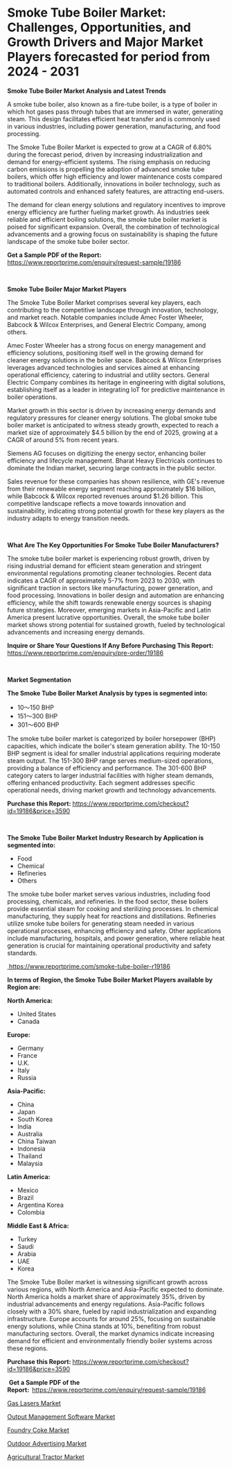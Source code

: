 <p><h1>Smoke Tube Boiler Market: Challenges, Opportunities, and Growth Drivers and Major Market Players forecasted for period from 2024 - 2031</h1></p><p><strong>Smoke Tube Boiler Market Analysis and Latest Trends</strong></p>
<p><p>A smoke tube boiler, also known as a fire-tube boiler, is a type of boiler in which hot gases pass through tubes that are immersed in water, generating steam. This design facilitates efficient heat transfer and is commonly used in various industries, including power generation, manufacturing, and food processing. </p><p>The Smoke Tube Boiler Market is expected to grow at a CAGR of 6.80% during the forecast period, driven by increasing industrialization and demand for energy-efficient systems. The rising emphasis on reducing carbon emissions is propelling the adoption of advanced smoke tube boilers, which offer high efficiency and lower maintenance costs compared to traditional boilers. Additionally, innovations in boiler technology, such as automated controls and enhanced safety features, are attracting end-users. </p><p>The demand for clean energy solutions and regulatory incentives to improve energy efficiency are further fueling market growth. As industries seek reliable and efficient boiling solutions, the smoke tube boiler market is poised for significant expansion. Overall, the combination of technological advancements and a growing focus on sustainability is shaping the future landscape of the smoke tube boiler sector.</p></p>
<p><strong>Get a Sample PDF of the Report:&nbsp;</strong> <a href="https://www.reportprime.com/enquiry/request-sample/19186?utm_campaign=34&utm_medium=2&utm_source=Github&utm_content=ia&utm_term=22112024&utm_id=smoke-tube-boiler">https://www.reportprime.com/enquiry/request-sample/19186</a></p>
<p>&nbsp;</p>
<p><strong>Smoke Tube Boiler Major Market Players</strong></p>
<p><p>The Smoke Tube Boiler Market comprises several key players, each contributing to the competitive landscape through innovation, technology, and market reach. Notable companies include Amec Foster Wheeler, Babcock & Wilcox Enterprises, and General Electric Company, among others. </p><p>Amec Foster Wheeler has a strong focus on energy management and efficiency solutions, positioning itself well in the growing demand for cleaner energy solutions in the boiler space. Babcock & Wilcox Enterprises leverages advanced technologies and services aimed at enhancing operational efficiency, catering to industrial and utility sectors. General Electric Company combines its heritage in engineering with digital solutions, establishing itself as a leader in integrating IoT for predictive maintenance in boiler operations.</p><p>Market growth in this sector is driven by increasing energy demands and regulatory pressures for cleaner energy solutions. The global smoke tube boiler market is anticipated to witness steady growth, expected to reach a market size of approximately $4.5 billion by the end of 2025, growing at a CAGR of around 5% from recent years.</p><p>Siemens AG focuses on digitizing the energy sector, enhancing boiler efficiency and lifecycle management. Bharat Heavy Electricals continues to dominate the Indian market, securing large contracts in the public sector. </p><p>Sales revenue for these companies has shown resilience, with GE's revenue from their renewable energy segment reaching approximately $16 billion, while Babcock & Wilcox reported revenues around $1.26 billion. This competitive landscape reflects a move towards innovation and sustainability, indicating strong potential growth for these key players as the industry adapts to energy transition needs.</p></p>
<p>&nbsp;</p>
<p><strong>What Are The Key Opportunities For Smoke Tube Boiler Manufacturers?</strong></p>
<p><p>The smoke tube boiler market is experiencing robust growth, driven by rising industrial demand for efficient steam generation and stringent environmental regulations promoting cleaner technologies. Recent data indicates a CAGR of approximately 5-7% from 2023 to 2030, with significant traction in sectors like manufacturing, power generation, and food processing. Innovations in boiler design and automation are enhancing efficiency, while the shift towards renewable energy sources is shaping future strategies. Moreover, emerging markets in Asia-Pacific and Latin America present lucrative opportunities. Overall, the smoke tube boiler market shows strong potential for sustained growth, fueled by technological advancements and increasing energy demands.</p></p>
<p><strong>Inquire or Share Your Questions If Any Before Purchasing This Report:</strong> <a href="https://www.reportprime.com/enquiry/pre-order/19186?utm_campaign=34&utm_medium=2&utm_source=Github&utm_content=ia&utm_term=22112024&utm_id=smoke-tube-boiler">https://www.reportprime.com/enquiry/pre-order/19186</a></p>
<p>&nbsp;</p>
<p><strong>Market Segmentation</strong></p>
<p><strong>The Smoke Tube Boiler Market Analysis by types is segmented into:</strong></p>
<p><ul><li>10～150 BHP</li><li>151～300 BHP</li><li>301～600 BHP</li></ul></p>
<p><p>The smoke tube boiler market is categorized by boiler horsepower (BHP) capacities, which indicate the boiler's steam generation ability. The 10-150 BHP segment is ideal for smaller industrial applications requiring moderate steam output. The 151-300 BHP range serves medium-sized operations, providing a balance of efficiency and performance. The 301-600 BHP category caters to larger industrial facilities with higher steam demands, offering enhanced productivity. Each segment addresses specific operational needs, driving market growth and technology advancements.</p></p>
<p><strong>Purchase this Report:&nbsp;</strong><a href="https://www.reportprime.com/checkout?id=19186&price=3590&utm_campaign=34&utm_medium=2&utm_source=Github&utm_content=ia&utm_term=22112024&utm_id=smoke-tube-boiler">https://www.reportprime.com/checkout?id=19186&price=3590</a></p>
<p>&nbsp;</p>
<p><strong>The Smoke Tube Boiler Market Industry Research by Application is segmented into:</strong></p>
<p><ul><li>Food</li><li>Chemical</li><li>Refineries</li><li>Others</li></ul></p>
<p><p>The smoke tube boiler market serves various industries, including food processing, chemicals, and refineries. In the food sector, these boilers provide essential steam for cooking and sterilizing processes. In chemical manufacturing, they supply heat for reactions and distillations. Refineries utilize smoke tube boilers for generating steam needed in various operational processes, enhancing efficiency and safety. Other applications include manufacturing, hospitals, and power generation, where reliable heat generation is crucial for maintaining operational productivity and safety standards.</p></p>
<p><a href="https://www.reportprime.com/smoke-tube-boiler-r19186?utm_campaign=34&utm_medium=2&utm_source=Github&utm_content=ia&utm_term=22112024&utm_id=smoke-tube-boiler">&nbsp;https://www.reportprime.com/smoke-tube-boiler-r19186</a></p>
<p><strong>In terms of Region, the Smoke Tube Boiler Market Players available by Region are:</strong></p>
<p>
    <p> <strong> North America: </strong>
        <ul>
            <li>United States</li>
            <li>Canada</li>
        </ul>
        </p> 
    <p> <strong> Europe: </strong>
        <ul>
            <li>Germany</li>
            <li>France</li>
            <li>U.K.</li>
            <li>Italy</li>
            <li>Russia</li>
        </ul>
        </p> 
    <p> <strong> Asia-Pacific: </strong>
        <ul>
            <li>China</li>
            <li>Japan</li>
            <li>South Korea</li>
            <li>India</li>
            <li>Australia</li>
            <li>China Taiwan</li>
            <li>Indonesia</li>
            <li>Thailand</li>
            <li>Malaysia</li>
        </ul>
        </p> 
    <p> <strong> Latin America: </strong>
        <ul>
            <li>Mexico</li>
            <li>Brazil</li>
            <li>Argentina Korea</li>
            <li>Colombia</li>
        </ul>
        </p> 
    <p> <strong> Middle East & Africa: </strong>
        <ul>
            <li>Turkey</li>
            <li>Saudi</li>
            <li>Arabia</li>
            <li>UAE</li>
            <li>Korea</li>
        </ul>
    </p>
    </p>
<p><p>The Smoke Tube Boiler market is witnessing significant growth across various regions, with North America and Asia-Pacific expected to dominate. North America holds a market share of approximately 35%, driven by industrial advancements and energy regulations. Asia-Pacific follows closely with a 30% share, fueled by rapid industrialization and expanding infrastructure. Europe accounts for around 25%, focusing on sustainable energy solutions, while China stands at 10%, benefiting from robust manufacturing sectors. Overall, the market dynamics indicate increasing demand for efficient and environmentally friendly boiler systems across these regions.</p></p>
<p><strong>Purchase this Report: </strong><a href="https://www.reportprime.com/checkout?id=19186&price=3590&utm_campaign=34&utm_medium=2&utm_source=Github&utm_content=ia&utm_term=22112024&utm_id=smoke-tube-boiler">https://www.reportprime.com/checkout?id=19186&price=3590</a></p>
<p>&nbsp;<strong>Get a Sample PDF of the Report:&nbsp;&nbsp;</strong><a href="https://www.reportprime.com/enquiry/request-sample/19186?utm_campaign=34&utm_medium=2&utm_source=Github&utm_content=ia&utm_term=22112024&utm_id=smoke-tube-boiler">https://www.reportprime.com/enquiry/request-sample/19186</a></p>
<p><strong></strong></p>
<p><p><a href="https://github.com/AshikRahman991/Market-Research-Report-List-1/blob/main/gas-lasers-market.md?utm_campaign=34&utm_medium=2&utm_source=Github&utm_content=ia&utm_term=22112024&utm_id=smoke-tube-boiler">Gas Lasers Market</a></p><p><a href="https://issuu.com/reportprime-2/docs/output-management-software-market-s_409134511136a4?utm_campaign=34&utm_medium=2&utm_source=Github&utm_content=ia&utm_term=22112024&utm_id=smoke-tube-boiler">Output Management Software Market</a></p><p><a href="https://www.linkedin.com/pulse/global-foundry-coke-market-report-2024-2031-size-share-growth-uxrde?utm_campaign=34&utm_medium=2&utm_source=Github&utm_content=ia&utm_term=22112024&utm_id=smoke-tube-boiler">Foundry Coke Market</a></p><p><a href="https://issuu.com/reportprime-2/docs/outdoor-advertising-market-size-203_77e24376e4419b?utm_campaign=34&utm_medium=2&utm_source=Github&utm_content=ia&utm_term=22112024&utm_id=smoke-tube-boiler">Outdoor Advertising Market</a></p><p><a href="https://github.com/mabutironaldo/Market-Research-Report-List-6/blob/main/agricultural-tractor-market.md?utm_campaign=34&utm_medium=2&utm_source=Github&utm_content=ia&utm_term=22112024&utm_id=smoke-tube-boiler">Agricultural Tractor Market</a></p></p>